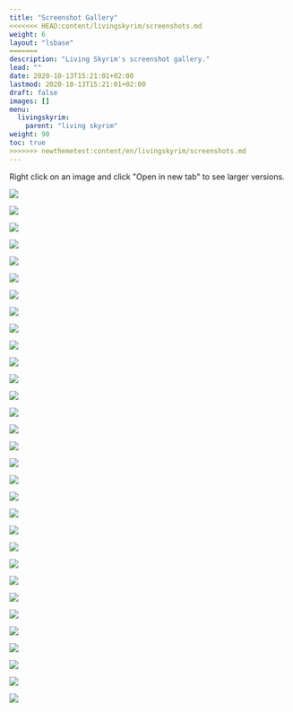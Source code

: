 ```yaml
---
title: "Screenshot Gallery"
<<<<<<< HEAD:content/livingskyrim/screenshots.md
weight: 6
layout: "lsbase"
=======
description: "Living Skyrim's screenshot gallery."
lead: ""
date: 2020-10-13T15:21:01+02:00
lastmod: 2020-10-13T15:21:01+02:00
draft: false
images: []
menu:
  livingskyrim:
    parent: "living skyrim"
weight: 90
toc: true
>>>>>>> newthemetest:content/en/livingskyrim/screenshots.md
---
```


Right click on an image and click "Open in new tab" to see larger versions.

<img src="\images\LSGallery\Gallery1.webp"><br>

<img src="\images\LSGallery\Gallery2.webp"><br>

<img src="\images\LSGallery\Gallery3.webp"><br>

<img src="\images\LSGallery\Gallery4.webp"><br>

<img src="\images\LSGallery\Gallery5.webp"><br>

<img src="\images\LSGallery\Gallery6.webp"><br>

<img src="\images\LSGallery\Gallery7.webp"><br>

<img src="\images\LSGallery\Gallery8.webp"><br>

<img src="\images\LSGallery\Gallery9.webp"><br>

<img src="\images\LSGallery\Gallery10.webp"><br>

<img src="\images\LSGallery\Gallery11.webp"><br>

<img src="\images\LSGallery\Gallery12.webp"><br>

<img src="\images\LSGallery\Gallery13.webp"><br>

<img src="\images\LSGallery\Gallery14.webp"><br>

<img src="\images\LSGallery\Gallery15.webp"><br>

<img src="\images\LSGallery\Gallery16.webp"><br>

<img src="\images\LSGallery\Gallery17.webp"><br>

<img src="\images\LSGallery\Gallery18.webp"><br>

<img src="\images\LSGallery\Gallery19.webp"><br>

<img src="\images\LSGallery\Gallery20.webp"><br>

<img src="\images\LSGallery\Gallery21.webp"><br>

<img src="\images\LSGallery\Gallery22.webp"><br>

<img src="\images\LSGallery\Gallery23.webp"><br>

<img src="\images\LSGallery\Gallery24.webp"><br>

<img src="\images\LSGallery\Gallery25.webp"><br>

<img src="\images\LSGallery\Gallery26.webp"><br>

<img src="\images\LSGallery\Gallery27.webp"><br>

<img src="\images\LSGallery\Gallery28.webp"><br>

<img src="\images\LSGallery\Gallery29.webp"><br>

<img src="\images\LSGallery\Gallery30.webp"><br>

<img src="\images\LSGallery\Gallery31.webp"><br>